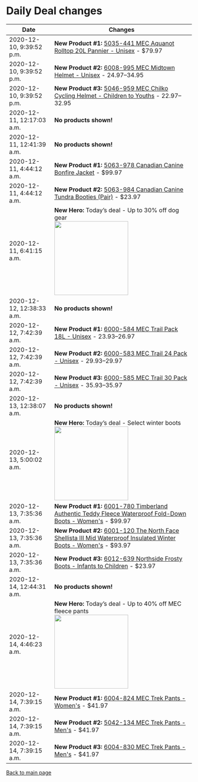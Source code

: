 # Daily Deal changes

| Date | Changes |
| --- | --- |
| 2020-12-10, 9:39:52 p.m. | **New Product #1:** [5035-441 MEC Aquanot Rolltop 20L Pannier - Unisex](/en/product/5035-441/Aquanot-Rolltop-20L-Pannier?colour=BK000) - $79.97 |
| 2020-12-10, 9:39:52 p.m. | **New Product #2:** [6008-995 MEC Midtown Helmet - Unisex](/en/product/6008-995/Midtown-Helmet?colour=DNV01) - $24.97–$34.95 |
| 2020-12-10, 9:39:52 p.m. | **New Product #3:** [5046-959 MEC Chilko Cycling Helmet - Children to Youths](/en/product/5046-959/Chilko-Cycling-Helmet?colour=BK000) - $22.97–$32.95 |
| 2020-12-11, 12:17:03 a.m. | **No products shown!** |
| 2020-12-11, 12:41:39 a.m. | **No products shown!** |
| 2020-12-11, 4:44:12 a.m. | **New Product #1:** [5063-978 Canadian Canine Bonfire Jacket](/en/product/5063-978/Bonfire-Jacket?colour=FRE17) - $99.97 |
| 2020-12-11, 4:44:12 a.m. | **New Product #2:** [5063-984 Canadian Canine Tundra Booties (Pair)](/en/product/5063-984/Tundra-Booties-%28Pair%29?colour=TIG01) - $23.97 |
| 2020-12-11, 6:41:15 a.m. | **New Hero:** Today’s deal - Up to 30% off dog gear <br /><img src='https://mec.imgix.net/medias/sys_master/images/images/h0e/h79/9153011286046/20-058-WildWeeks-web-D47-PLP-DailyDeals-5x2-Nov27-EN.jpg?w=800&h=800&auto=format&q=60' width='200' /> |
| 2020-12-12, 12:38:33 a.m. | **No products shown!** |
| 2020-12-12, 7:42:39 a.m. | **New Product #1:** [6000-584 MEC Trail Pack 18L - Unisex](/en/product/6000-584/Trail-Pack-18L?colour=AZR00) - $23.93–$26.97 |
| 2020-12-12, 7:42:39 a.m. | **New Product #2:** [6000-583 MEC Trail 24 Pack - Unisex](/en/product/6000-583/Trail-24-Pack?colour=PPL56) - $29.93–$29.97 |
| 2020-12-12, 7:42:39 a.m. | **New Product #3:** [6000-585 MEC Trail 30 Pack - Unisex](/en/product/6000-585/Trail-30-Pack?colour=PPL56) - $35.93–$35.97 |
| 2020-12-13, 12:38:07 a.m. | **No products shown!** |
| 2020-12-13, 5:00:02 a.m. | **New Hero:** Today’s deal - Select winter boots <br /><img src='https://mec.imgix.net/medias/sys_master/images/images/h0e/h79/9153011286046/20-058-WildWeeks-web-D47-PLP-DailyDeals-5x2-Nov27-EN.jpg?w=800&h=800&auto=format&q=60' width='200' /> |
| 2020-12-13, 7:35:36 a.m. | **New Product #1:** [6001-780 Timberland Authentic Teddy Fleece Waterproof Fold-Down Boots - Women's](/en/product/6001-780/Authentics-Teddy-Fleece-Waterproof-Fold-Down?colour=LBR00) - $99.97 |
| 2020-12-13, 7:35:36 a.m. | **New Product #2:** [6001-120 The North Face Shellista III Mid Waterproof Insulated Winter Boots - Women's](/en/product/6001-120/Shellista-III-Mid-Waterproof-Insulated-Winter?colour=BK970) - $93.97 |
| 2020-12-13, 7:35:36 a.m. | **New Product #3:** [6012-639 Northside Frosty Boots - Infants to Children](/en/product/6012-639/Frosty-Boots?colour=ONX00) - $23.97 |
| 2020-12-14, 12:44:31 a.m. | **No products shown!** |
| 2020-12-14, 4:46:23 a.m. | **New Hero:** Today’s deal - Up to 40% off MEC fleece pants <br /><img src='https://mec.imgix.net/medias/sys_master/images/images/h0e/h79/9153011286046/20-058-WildWeeks-web-D47-PLP-DailyDeals-5x2-Nov27-EN.jpg?w=800&h=800&auto=format&q=60' width='200' /> |
| 2020-12-14, 7:39:15 a.m. | **New Product #1:** [6004-824 MEC Trek Pants - Women's](/en/product/6004-824/Trek-Pants?colour=PNE00) - $41.97 |
| 2020-12-14, 7:39:15 a.m. | **New Product #2:** [5042-134 MEC Trek Pants - Men's](/en/product/5042-134/Trek-Pants?colour=BK000) - $41.97 |
| 2020-12-14, 7:39:15 a.m. | **New Product #3:** [6004-830 MEC Trek Pants - Men's](/en/product/6004-830/Trek-Pants?colour=PNE00) - $41.97 |

[Back to main page](index.md)
